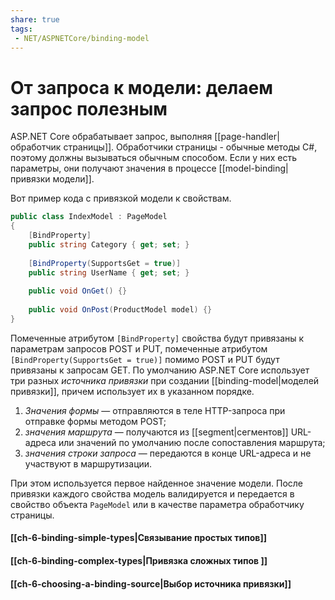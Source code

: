 ```yaml
---
share: true
tags:
 - NET/ASPNETCore/binding-model
---
```

# От запроса к модели: делаем запрос полезным
ASP.NET Core обрабатывает запрос, выполняя [[page-handler|обработчик страницы]]. Обработчики страницы - обычные методы C#, поэтому должны вызываться обычным способом. Если у них есть параметры, они получают значения в процессе [[model-binding|привязки модели]].

Вот пример кода с привязкой модели к свойствам.
```csharp
public class IndexModel : PageModel
{
	[BindProperty]
	public string Category { get; set; }
	
	[BindProperty(SupportsGet = true)]
	public string UserName { get; set; }
	
	public void OnGet() {}
	
	public void OnPost(ProductModel model) {}	
}
```
Помеченные атрибутом `[BindProperty]` свойства будут привязаны к параметрам запросов POST и PUT, помеченные атрибутом `[BindProperty(SupportsGet = true)]` помимо POST и PUT будут привязаны к запросам GET.
По умолчанию ASP.NET Core использует три разных *источника привязки* при создании [[binding-model|моделей привязки]], причем использует их в указанном порядке.
1. *Значения формы* — отправляются в теле HTTP-запроса при отправке формы методом POST;
2. *значения маршрута* — получаются из [[segment|сегментов]] URL-адреса или значений по умолчанию после сопоставления маршрута;
3. *значения строки запроса* — передаются в конце URL-адреса и не участвуют в маршрутизации.

При этом используется первое найденное значение модели.
После привязки каждого свойства модель валидируется и передается в свойство объекта `PageModel` или в качестве параметра обработчику страницы.

#### [[ch-6-binding-simple-types|Связывание простых типов]]
#### [[ch-6-binding-complex-types|Привязка сложных типов ]]
#### [[ch-6-choosing-a-binding-source|Выбор источника привязки]]